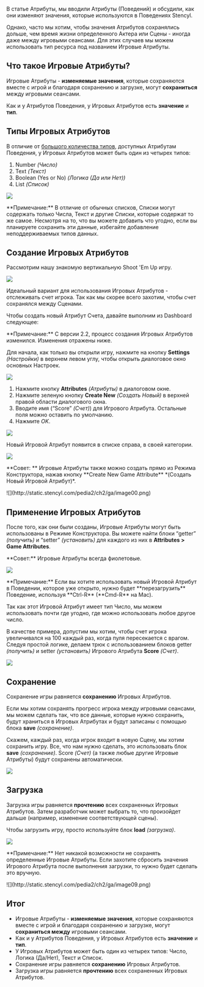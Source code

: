 В статье Атрибуты, мы вводили Атрибуты (Поведений) и обсудили, как они изменяют значения, которые используются в Поведениях Stencyl.

Однако, часто мы хотим, чтобы значения Атрибутов сохранялись дольше, чем время жизни определенного Актера или Сцены - иногда даже между игровыми сеансами. Для этих случаев мы можем использовать тип ресурса под названием Игровые Атрибуты.

## Что такое Игровые Атрибуты?

Игровые Атрибуты - **изменяемые значения**, которые сохраняются вместе с игрой и благодаря сохранению и загрузке, могут **сохраниться** между игровыми сеансами.

Как и у Атрибутов Поведения, у Игровых Атрибутов есть **значение** и **тип**.

## Типы Игровых Атрибутов

В отличие от [большого количества типов](docs/logic/attribute_types), доступных Атрибутам Поведения, у Игровых Атрибутов может быть один из четырех типов:

1. Number *(Число)*
2. Text *(Текст)*
3. Boolean (Yes or No) *(Логика (Да или Нет))*
4. List *(Список)*

![](http://static.stencyl.com/pedia2/ch2/ga/image03.png)

<div class="note">
**Примечание:** В отличие от обычных списков, Списки могут содержать только Числа, Текст и другие Списки, которые содержат то же самое. Несмотря на то, что вы можете добавить что угодно, если вы планируете сохранить эти данные, избегайте добавление неподдерживаемых типов данных.
</div>

## Создание Игровых Атрибутов

Рассмотрим нашу знакомую вертикальную Shoot 'Em Up игру.

![](http://static.stencyl.com/pedia2/ch2/ga/image01.png)

Идеальный вариант для использования Игровых Атрибутов - отслеживать счет игрока. Так как мы скорее всего захотим, чтобы счет сохранялся между Сценами.

Чтобы создать новый Атрибут Счета, давайте выполним из Dashboard следующее:

<div class="note">
**Примечание:** С версии 2.2, процесс создания Игровых Атрибутов изменился. Изменения отражены ниже.
</div>

Для начала, как только вы открыли игру, нажмите на кнопку **Settings** *(Настройки)* в верхнем левом углу, чтобы открыть диалоговое окно основных Настроек.

![](http://static.stencyl.com/help/images/Settings-Button-New.png)

1. Нажмите кнопку **Attributes** *(Атрибуты)* в диалоговом окне.
2. Нажмите зеленую кнопку **Create New** *(Создать Новый)* в верхней правой области диалогового окна.
3. Вводите имя (“Score” *(Счет)*) для Игрового Атрибута. Остальные поля можно оставить по умолчанию.
4. Нажмите *OK*.

![](http://static.stencyl.com/help/images/Settings-AttributesCreateNewPic-Instructions.png)

Новый Игровой Атрибут появится в списке справа, в своей категории.

![](http://static.stencyl.com/pedia2/ch2/ga/image02.png)

<div class="note">
<p>**Совет: ** Игровые Атрибуты также можно создать прямо из Режима Конструктора, нажав кнопку **Create New Game Attribute** *(Создать Новый Игровой Атрибут)*.
<p>![](http://static.stencyl.com/pedia2/ch2/ga/image00.png)
</div>

## Применение Игровых Атрибутов

После того, как они были созданы, Игровые Атрибуты могут быть использованы в Режиме Конструктора. Вы можете найти блоки “getter” *(получить)* и “setter” *(установить)* для каждого из них в **Attributes > Game Attributes**.

<div class="note">
**Совет:** Игровые Атрибуты всегда фиолетовые.
</div>

![](http://static.stencyl.com/pedia2/ch2/ga/image08.png)

<div class="note">
**Примечание:** Если вы хотите использовать новый Игровой Атрибут в Поведении, которое уже открыто, нужно будет **перезагрузить** Поведение, используя **Ctrl-R** (**Cmd-R** на Mac).
</div>

Так как этот Игровой Атрибут имеет тип Число, мы можем использовать почти где угодно, где можно использовать любое другое число.

В качестве примера, допустим мы хотим, чтобы счет игрока увеличивался на 100 каждый раз, когда пуля пересекается с врагом. Следуя простой логике, делаем трюк с использованием блоков getter *(получить)* и setter *(установить)* Игрового Атрибута **Score** *(Счет)*.

![](http://static.stencyl.com/pedia2/ch2/ga/image05.png)

## Сохранение

Сохранение игры равняется **сохранению** Игровых Атрибутов.

Если мы хотим сохранять прогресс игрока между игровыми сеансами, мы можем сделать так, что все данные, которые нужно сохранить, будут храниться в Игровых Атрибутах и будут записаны с помощью блока **save** *(сохранение)*.

Скажем, каждый раз, когда игрок входит в новую Сцену, мы хотим сохранить игру. Все, что нам нужно сделать, это использовать блок **save** *(сохранение)*. Score *(Счет)* (а также любые другие Игровые Атрибуты) будут сохранены автоматически.

![](http://static.stencyl.com/pedia2/ch2/ga/image07.png)

## Загрузка

Загрузка игры равняется **прочтению** всех сохраненных Игровых Атрибутов. Затем разработчик может выбрать то, что произойдет дальше (например, изменение соответствующей сцены).

Чтобы загрузить игру, просто используйте блок **load** *(загрузка)*.

![](http://static.stencyl.com/pedia2/ch2/ga/image06.png)

<div class="note">
<p>**Примечание:** Нет никакой возможности не сохранять определенные Игровые Атрибуты. Если захотите сбросить значения Игрового Атрибута после выполнения загрузки, то нужно будет сделать это вручную.
<p>![](http://static.stencyl.com/pedia2/ch2/ga/image09.png)
</div>

## Итог

- Игровые Атрибуты - **изменяемые значения**, которые сохраняются вместе с игрой и благодаря сохранению и загрузке, могут **сохраниться между** игровыми сеансами.
- Как и у Атрибутов Поведения, у Игровых Атрибутов есть **значение** и **тип**.
- У Игровых Атрибутов может быть один из четырех типов: Число, Логика (Да/Нет), Текст и Список.
- Сохранение игры равняется **сохранению** Игровых Атрибутов.
- Загрузка игры равняется **прочтению** всех сохраненных Игровых Атрибутов.

